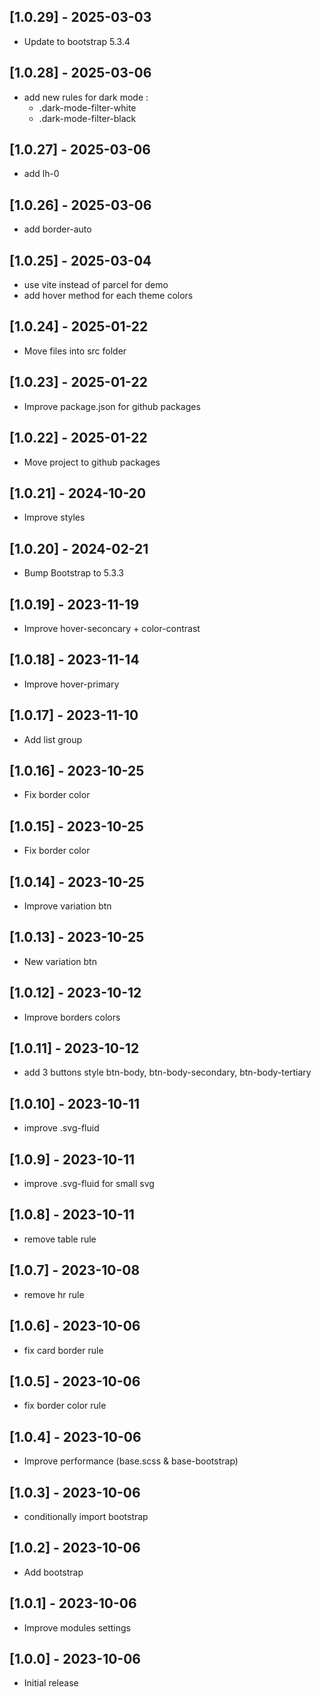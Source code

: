 ## [1.0.29] - 2025-03-03
 - Update to bootstrap 5.3.4

## [1.0.28] - 2025-03-06
- add new rules for dark mode :
  - .dark-mode-filter-white
  - .dark-mode-filter-black

## [1.0.27] - 2025-03-06
- add lh-0

## [1.0.26] - 2025-03-06
- add border-auto

## [1.0.25] - 2025-03-04
- use vite instead of parcel for demo
- add hover method for each theme colors

## [1.0.24] - 2025-01-22
- Move files into src folder

## [1.0.23] - 2025-01-22
- Improve package.json for github packages

## [1.0.22] - 2025-01-22
- Move project to github packages

## [1.0.21] - 2024-10-20
- Improve styles

## [1.0.20] - 2024-02-21
- Bump Bootstrap to 5.3.3

## [1.0.19] - 2023-11-19
- Improve hover-seconcary + color-contrast

## [1.0.18] - 2023-11-14
- Improve hover-primary

## [1.0.17] - 2023-11-10
- Add list group

## [1.0.16] - 2023-10-25
- Fix border color

## [1.0.15] - 2023-10-25
- Fix border color

## [1.0.14] - 2023-10-25
- Improve variation btn

## [1.0.13] - 2023-10-25
- New variation btn

## [1.0.12] - 2023-10-12
- Improve borders colors

## [1.0.11] - 2023-10-12
- add 3 buttons style btn-body, btn-body-secondary, btn-body-tertiary

## [1.0.10] - 2023-10-11
- improve .svg-fluid

## [1.0.9] - 2023-10-11
- improve .svg-fluid for small svg

## [1.0.8] - 2023-10-11
- remove table rule

## [1.0.7] - 2023-10-08
- remove hr rule

## [1.0.6] - 2023-10-06
- fix card border rule

## [1.0.5] - 2023-10-06
- fix border color rule

## [1.0.4] - 2023-10-06
- Improve performance (base.scss & base-bootstrap)

## [1.0.3] - 2023-10-06
- conditionally import bootstrap

## [1.0.2] - 2023-10-06
- Add bootstrap

## [1.0.1] - 2023-10-06
- Improve modules settings

## [1.0.0] - 2023-10-06
- Initial release
